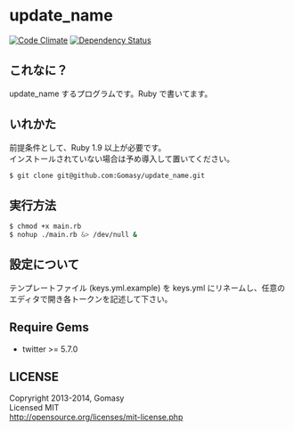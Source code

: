 update_name
===========
[![Code Climate](https://codeclimate.com/repos/549081e669568044e0006936/badges/51b7aa434d04e147aaa9/gpa.svg)](https://codeclimate.com/repos/549081e669568044e0006936/feed)
[![Dependency Status](https://gemnasium.com/gomashio/update_name.png)](https://gemnasium.com/gomashio/update_name)

## これなに？
update_name するプログラムです。Ruby で書いてます。

## いれかた
前提条件として、Ruby 1.9 以上が必要です。  
インストールされていない場合は予め導入して置いてください。
```sh
$ git clone git@github.com:Gomasy/update_name.git
```

## 実行方法
```sh
$ chmod +x main.rb
$ nohup ./main.rb &> /dev/null &
```

## 設定について
テンプレートファイル (keys.yml.example) を keys.yml にリネームし、任意のエディタで開き各トークンを記述して下さい。

## Require Gems
* twitter >= 5.7.0

## LICENSE
Copryright 2013-2014, Gomasy  
Licensed MIT  
http://opensource.org/licenses/mit-license.php
